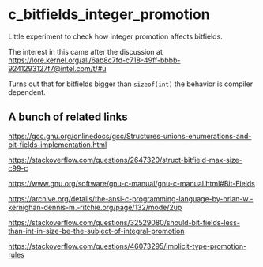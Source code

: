 # c_bitfields_integer_promotion

Little experiment to check how integer promotion affects bitfields.

The interest in this came after the discussion at <https://lore.kernel.org/all/6ab8c7fd-c718-49ff-bbbb-9241293127f7@intel.com/t/#u>

Turns out that for bitfields bigger than `sizeof(int)` the behavior is compiler dependent.

## A bunch of related links

<https://gcc.gnu.org/onlinedocs/gcc/Structures-unions-enumerations-and-bit-fields-implementation.html>

<https://stackoverflow.com/questions/2647320/struct-bitfield-max-size-c99-c>

<https://www.gnu.org/software/gnu-c-manual/gnu-c-manual.html#Bit-Fields>

<https://archive.org/details/the-ansi-c-programming-language-by-brian-w.-kernighan-dennis-m.-ritchie.org/page/132/mode/2up>

<https://stackoverflow.com/questions/32529080/should-bit-fields-less-than-int-in-size-be-the-subject-of-integral-promotion>

<https://stackoverflow.com/questions/46073295/implicit-type-promotion-rules>
